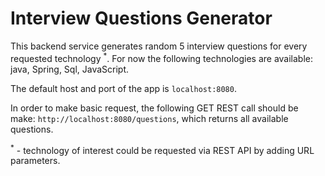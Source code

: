 # Interview Questions Generator

This backend service generates random 5 interview questions for every requested technology <sup>*</sup>.
For now the following technologies are available: java, Spring, Sql, JavaScript.

The default host and port of the app is `localhost:8080`.

In order to make basic request, the following GET REST call should be make:
`http://localhost:8080/questions`, which returns all available questions. 

<sup>*</sup> - technology of interest could be requested via REST API by adding URL parameters.
